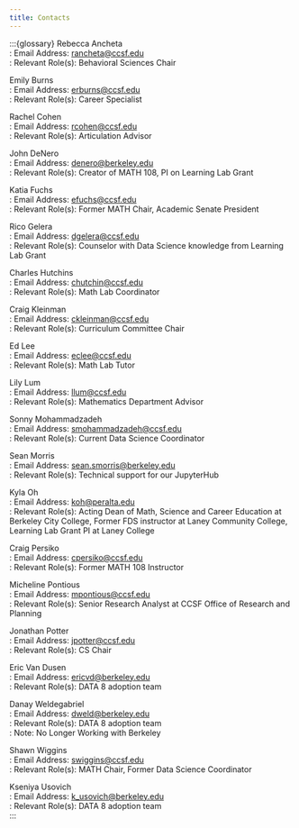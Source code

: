 ```yaml
---
title: Contacts
---
```


:::{glossary}
Rebecca Ancheta  
: Email Address: rancheta@ccsf.edu  
: Relevant Role(s): Behavioral Sciences Chair  

Emily Burns  
: Email Address: erburns@ccsf.edu  
: Relevant Role(s): Career Specialist  

Rachel Cohen  
: Email Address: rcohen@ccsf.edu  
: Relevant Role(s): Articulation Advisor  

John DeNero  
: Email Address: denero@berkeley.edu  
: Relevant Role(s): Creator of MATH 108, PI on Learning Lab Grant  

Katia Fuchs  
: Email Address: efuchs@ccsf.edu  
: Relevant Role(s): Former MATH Chair, Academic Senate President  

Rico Gelera  
: Email Address: dgelera@ccsf.edu  
: Relevant Role(s): Counselor with Data Science knowledge from Learning Lab Grant  

Charles Hutchins  
: Email Address: chutchin@ccsf.edu  
: Relevant Role(s): Math Lab Coordinator  

Craig Kleinman  
: Email Address: ckleinman@ccsf.edu  
: Relevant Role(s): Curriculum Committee Chair  

Ed Lee  
: Email Address: eclee@ccsf.edu  
: Relevant Role(s): Math Lab Tutor  

Lily Lum  
: Email Address: llum@ccsf.edu  
: Relevant Role(s): Mathematics Department Advisor  

Sonny Mohammadzadeh  
: Email Address: smohammadzadeh@ccsf.edu  
: Relevant Role(s): Current Data Science Coordinator  

Sean Morris  
: Email Address: sean.smorris@berkeley.edu  
: Relevant Role(s): Technical support for our JupyterHub  

Kyla Oh  
: Email Address: koh@peralta.edu  
: Relevant Role(s): Acting Dean of Math, Science and Career Education at Berkeley City College, Former FDS instructor at Laney Community College, Learning Lab Grant PI at Laney College  

Craig Persiko  
: Email Address: cpersiko@ccsf.edu  
: Relevant Role(s): Former MATH 108 Instructor  

Micheline Pontious  
: Email Address: mpontious@ccsf.edu  
: Relevant Role(s): Senior Research Analyst at CCSF Office of Research and Planning  

Jonathan Potter  
: Email Address: jpotter@ccsf.edu  
: Relevant Role(s): CS Chair  

Eric Van Dusen  
: Email Address: ericvd@berkeley.edu  
: Relevant Role(s): DATA 8 adoption team  

Danay Weldegabriel  
: Email Address: dweld@berkeley.edu  
: Relevant Role(s): DATA 8 adoption team  
: Note: No Longer Working with Berkeley  

Shawn Wiggins  
: Email Address: swiggins@ccsf.edu  
: Relevant Role(s): MATH Chair, Former Data Science Coordinator  

Kseniya Usovich  
: Email Address: k_usovich@berkeley.edu  
: Relevant Role(s): DATA 8 adoption team  
:::